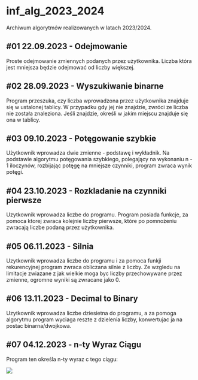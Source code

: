 # inf_alg_2023_2024
Archiwum algorytmów realizowanych w latach 2023/2024.

## #01 22.09.2023 - Odejmowanie
Proste odejmowanie zmiennych podanych przez użytkownika. Liczba która jest mniejsza będzie odejmować od liczby większej.

## #02 28.09.2023 - Wyszukiwanie binarne
Program przeszuka, czy liczba wprowadzona przez użytkownika znajduje się w ustalonej tablicy. W przypadku gdy jej nie znajdzie, zwróci ze liczba nie została znaleziona. Jeśli znajdzie, określi w jakim miejscu znajduje się ona w tablicy.

## #03 09.10.2023 - Potęgowanie szybkie
Użytkownik wprowadza dwie zmienne - podstawę i wykładnik. Na podstawie algorytmu potęgowania szybkiego, polegający na wykonaniu n - 1 iloczynów, rozbijając potęgę na mniejsze czynniki, program zwraca wynik potęgi.

## #04 23.10.2023 - Rozkladanie na czynniki pierwsze
Uzytkownik wprowadza liczbe do programu. Program posiada funkcje, za pomoca ktorej zwraca kolejnie liczby pierwsze, które po pomnożeniu zwracają liczbe podaną przez użytkownika. 

## #05 06.11.2023 - Silnia
Uzytkownik wprowadza liczbe do programu i za pomoca funkji rekurencyjnej program zwraca obliczana silnie z liczby. Ze wzgledu na limitacje zwiazane z jak wielkie moga byc liczby przechowywane przez zmienne, ogromne wyniki są zwracane jako 0.

## #06 13.11.2023 - Decimal to Binary
Uzytkownik wprowadza liczbe dziesietna do programu, a za pomoga algorytmu program wyciaga reszte z dzielenia liczby, konwertujac ja na postac binarna/dwojkowa. 

## #07 04.12.2023 - n-ty Wyraz Ciągu
Program ten określa n-ty wyraz c tego ciągu:

![](https://raw.githubusercontent.com/PiskorowskiJakub/programming-course-cpp/main/2-algorytmika/2-8-algorytmy-rekurencyjne/2-8-01-ciagi/img/ciag-wzor.jpeg)
